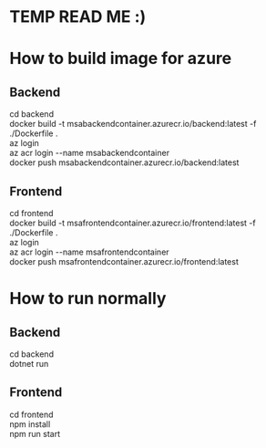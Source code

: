 # TEMP READ ME :)

# How to build image for azure

## Backend

cd backend\
docker build -t msabackendcontainer.azurecr.io/backend:latest -f ./Dockerfile .\
az login\
az acr login --name msabackendcontainer\
docker push msabackendcontainer.azurecr.io/backend:latest

## Frontend

cd frontend\
docker build -t msafrontendcontainer.azurecr.io/frontend:latest -f ./Dockerfile .\
az login\
az acr login --name msafrontendcontainer\
docker push msafrontendcontainer.azurecr.io/frontend:latest


# How to run normally

## Backend

cd backend\
dotnet run

## Frontend

cd frontend\
npm install\
npm run start
